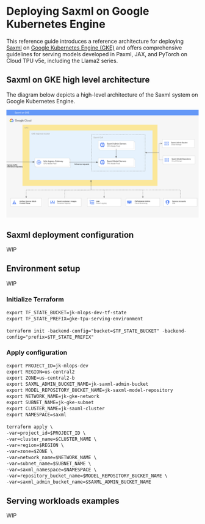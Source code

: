# Deploying Saxml on Google Kubernetes Engine 

This reference guide introduces a reference architecture for deploying [Saxml](https://github.com/google/saxml) on [Google Kubernetes Engine (GKE)](https://cloud.google.com/kubernetes-engine?hl=en) and offers comprehensive guidelines for serving  models developed in  Paxml, JAX, and PyTorch on Cloud TPU v5e, including the Llama2 series.

## Saxml on GKE high level architecture  

The diagram below depicts a high-level architecture of the Saxml system on Google Kubernetes Engine.

![arch](/images/saxml-gke.png)

## Saxml deployment configuration

WIP

## Environment setup

WIP

### Initialize Terraform

```
export TF_STATE_BUCKET=jk-mlops-dev-tf-state
export TF_STATE_PREFIX=gke-tpu-serving-environment

terraform init -backend-config="bucket=$TF_STATE_BUCKET" -backend-config="prefix=$TF_STATE_PREFIX"

```

### Apply configuration

```
export PROJECT_ID=jk-mlops-dev
export REGION=us-central2
export ZONE=us-central2-b
export SAXML_ADMIN_BUCKET_NAME=jk-saxml-admin-bucket
export MODEL_REPOSITORY_BUCKET_NAME=jk-saxml-model-repository
export NETWORK_NAME=jk-gke-network
export SUBNET_NAME=jk-gke-subnet
export CLUSTER_NAME=jk-saxml-cluster
export NAMESPACE=saxml

terraform apply \
-var=project_id=$PROJECT_ID \
-var=cluster_name=$CLUSTER_NAME \
-var=region=$REGION \
-var=zone=$ZONE \
-var=network_name=$NETWORK_NAME \
-var=subnet_name=$SUBNET_NAME \
-var=saxml_namespace=$NAMESPACE \
-var=repository_bucket_name=$MODEL_REPOSITORY_BUCKET_NAME \
-var=saxml_admin_bucket_name=$SAXML_ADMIN_BUCKET_NAME 

```




## Serving workloads examples

WIP

